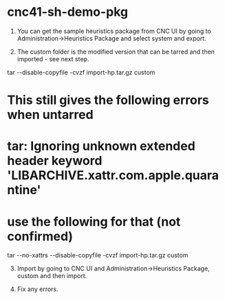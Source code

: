 # cnc41-sh-demo-pkg


1) You can get the sample heuristics package from CNC UI by going to Administration->Heuristics Package and select system and export.

2) The custom folder is the modified version that can be tarred and then imported - see next step.

tar --disable-copyfile -cvzf import-hp.tar.gz custom
# This still gives the following errors when untarred
# tar: Ignoring unknown extended header keyword 'LIBARCHIVE.xattr.com.apple.quarantine'
# use the following for that (not confirmed)

tar --no-xattrs --disable-copyfile -cvzf import-hp.tar.gz custom

3) Import by going to CNC UI and Administration->Heuristics Package, custom and then import.

4) Fix any errors.




